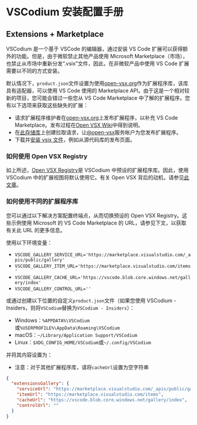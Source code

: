 # VSCodium 安装配置手册

## Extensions + Marketplace

VSCodium 是一个基于 VSCode 的编辑器，通过安装 VS Code 扩展可以获得额外的功能。但是，由于微软禁止其他产品使用 Microsoft Marketplace（市场），也禁止从市场中重新分发“.vsix”文件，因此，在非微软产品中使用 VS Code 扩展需要以不同的方式安装。

默认情况下，`product.json`文件设置为使用[open-vsx.org](https://open-vsx.org/)作为扩展程序库，该库具有适配器，可以使用 VS Code 使用的 Marketplace API。由于这是一个相对较新的项目，您可能会错过一些您从 VS Code Marketplace 中了解的扩展程序。您有以下选项来获取这些缺失的扩展：

- 请求扩展程序维护者在[open-vsx.org](https://open-vsx.org/)上发布扩展程序，以补充 VS Code Marketplace。发布过程在[Open VSX Wiki](https://github.com/eclipse/openvsx/wiki/Publishing-Extensions)中得到说明。
- 在[此存储库](https://github.com/open-vsx/publish-extensions)上创建拉取请求，让[@open-vsx](https://github.com/open-vsx)服务帐户为您发布扩展程序。
- 下载并[安装 vsix 文件](https://code.visualstudio.com/docs/editor/extension-gallery#_install-from-a-vsix)，例如从源代码库的发布页面。

### 如何使用 Open VSX Registry

如上所述，[Open VSX Registry](https://open-vsx.org/)是 VSCodium 中预设的扩展程序库。因此，使用 VSCodium 中的扩展视图将默认使用它。有关 Open VSX 背后的动机，请参见[此文章](https://www.gitpod.io/blog/open-vsx/)。

### 如何使用不同的扩展程序库

您可以通过以下解决方案配置终端点，从而切换预设的 Open VSX Registry。这些示例使用 Microsoft 的 VS Code Marketplace 的 URL，请参见下文，以获取有关此 URL 的更多信息。

使用以下环境变量：

- `VSCODE_GALLERY_SERVICE_URL='https://marketplace.visualstudio.com/_apis/public/gallery'`
- `VSCODE_GALLERY_ITEM_URL='https://marketplace.visualstudio.com/items'`
- `VSCODE_GALLERY_CACHE_URL='https://vscode.blob.core.windows.net/gallery/index'`
- `VSCODE_GALLERY_CONTROL_URL=''`

或通过创建以下位置的自定义`product.json`文件（如果您使用 VSCodium - Insiders，则将`VSCodium`替换为`VSCodium - Insiders`）：

- Windows：`%APPDATA%\VSCodium`或`%USERPROFILE%\AppData\Roaming\VSCodium`
- macOS：`~/Library/Application Support/VSCodium`
- Linux：`$XDG_CONFIG_HOME/VSCodium`或`~/.config/VSCodium`

并将其内容设置为：

- 注意：对于其他扩展程序库，请将`cacheUrl`设置为空字符串

```json
{
  "extensionsGallery": {
    "serviceUrl": "https://marketplace.visualstudio.com/_apis/public/gallery",
    "itemUrl": "https://marketplace.visualstudio.com/items",
    "cacheUrl": "https://vscode.blob.core.windows.net/gallery/index",
    "controlUrl": ""
  }
}
```
